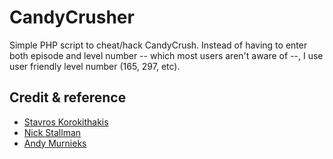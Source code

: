 # CandyCrusher

Simple PHP script to cheat/hack CandyCrush. Instead of having to enter both
episode and level number -- which most users aren't aware of --, I use user
friendly level number (165, 297, etc).

## Credit & reference

* [Stavros Korokithakis](http://www.stavros.io/posts/winning-candy-crush/)
* [Nick Stallman](http://nickstallman.net/2013/02/cheat-in-candy-crush-saga-easier-than-you-think/)
* [Andy Murnieks](http://pastebin.com/h3CxyqXC)